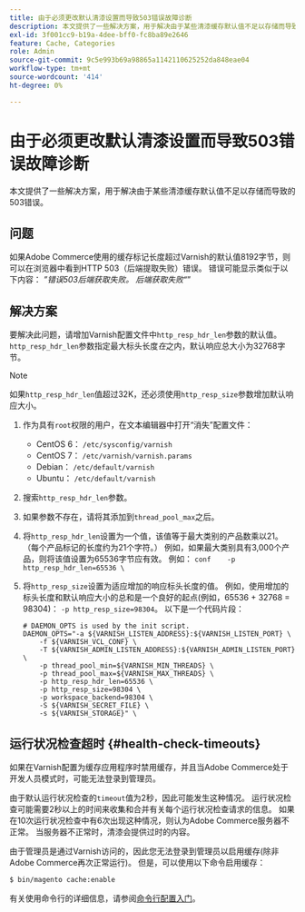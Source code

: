 ```yaml
---
title: 由于必须更改默认清漆设置而导致503错误故障诊断
description: 本文提供了一些解决方案，用于解决由于某些清漆缓存默认值不足以存储而导致的503错误。
exl-id: 3f001cc9-b19a-4dee-bff0-fc8ba89e2646
feature: Cache, Categories
role: Admin
source-git-commit: 9c5e993b69a98865a1142110625252da848eae04
workflow-type: tm+mt
source-wordcount: '414'
ht-degree: 0%

---
```


# 由于必须更改默认清漆设置而导致503错误故障诊断

本文提供了一些解决方案，用于解决由于某些清漆缓存默认值不足以存储而导致的503错误。

## 问题

如果Adobe Commerce使用的缓存标记长度超过Varnish的默认值8192字节，则可以在浏览器中看到HTTP 503（后端提取失败）错误。 错误可能显示类似于以下内容： *”错误503后端获取失败。 后端获取失败“*”

## 解决方案

要解决此问题，请增加Varnish配置文件中`http_resp_hdr_len`参数的默认值。 `http_resp_hdr_len`参数指定最大标头长度&#x200B;*在*&#x200B;之内，默认响应总大小为32768字节。

>[!NOTE]
>
>如果`http_resp_hdr_len`值超过32K，还必须使用`http_resp_size`参数增加默认响应大小。

1. 作为具有`root`权限的用户，在文本编辑器中打开“消失”配置文件：
   * CentOS 6： `/etc/sysconfig/varnish`
   * CentOS 7： `/etc/varnish/varnish.params`
   * Debian： `/etc/default/varnish`
   * Ubuntu： `/etc/default/varnish`
1. 搜索`http_resp_hdr_len`参数。
1. 如果参数不存在，请将其添加到`thread_pool_max`之后。
1. 将`http_resp_hdr_len`设置为一个值，该值等于最大类别的产品数乘以21。 （每个产品标记的长度约为21个字符。）    例如，如果最大类别具有3,000个产品，则将该值设置为65536字节应有效。    例如：    ```conf    -p http_resp_hdr_len=65536 \    ```
1. 将`http_resp_size`设置为适应增加的响应标头长度的值。    例如，使用增加的标头长度和默认响应大小的总和是一个良好的起点(例如，65536 + 32768 = 98304)： `-p http_resp_size=98304`。 以下是一个代码片段：

   ```
   # DAEMON_OPTS is used by the init script.
   DAEMON_OPTS="-a ${VARNISH_LISTEN_ADDRESS}:${VARNISH_LISTEN_PORT} \
       -f ${VARNISH_VCL_CONF} \
       -T ${VARNISH_ADMIN_LISTEN_ADDRESS}:${VARNISH_ADMIN_LISTEN_PORT} \
       -p thread_pool_min=${VARNISH_MIN_THREADS} \
       -p thread_pool_max=${VARNISH_MAX_THREADS} \
       -p http_resp_hdr_len=65536 \
       -p http_resp_size=98304 \
       -p workspace_backend=98304 \
       -S ${VARNISH_SECRET_FILE} \
       -s ${VARNISH_STORAGE}" \
   ```

## 运行状况检查超时 {#health-check-timeouts}

如果在Varnish配置为缓存应用程序时禁用缓存，并且当Adobe Commerce处于开发人员模式时，可能无法登录到管理员。

由于默认运行状况检查的`timeout`值为2秒，因此可能发生这种情况。 运行状况检查可能需要2秒以上的时间来收集和合并有关每个运行状况检查请求的信息。 如果在10次运行状况检查中有6次出现这种情况，则认为Adobe Commerce服务器不正常。 当服务器不正常时，清漆会提供过时的内容。

由于管理员是通过Varnish访问的，因此您无法登录到管理员以启用缓存(除非Adobe Commerce再次正常运行)。 但是，可以使用以下命令启用缓存：

```bash
$ bin/magento cache:enable
```

有关使用命令行的详细信息，请参阅[命令行配置入门](https://devdocs.magento.com/guides/v2.3/config-guide/cli/config-cli-subcommands.html)。
